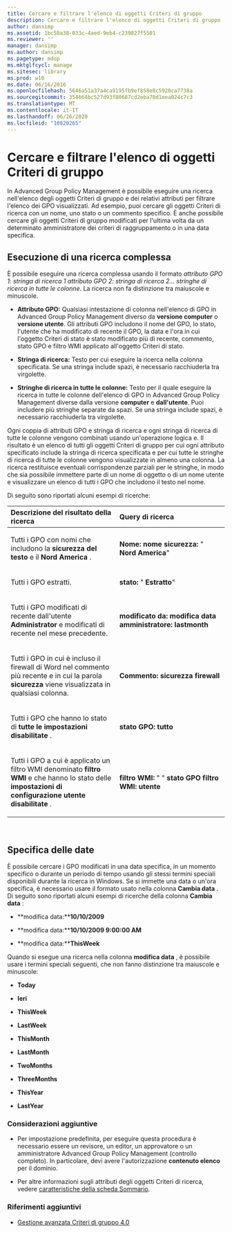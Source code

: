 ```yaml
---
title: Cercare e filtrare l'elenco di oggetti Criteri di gruppo
description: Cercare e filtrare l'elenco di oggetti Criteri di gruppo
author: dansimp
ms.assetid: 1bc58a38-033c-4aed-9eb4-c239827f5501
ms.reviewer: ''
manager: dansimp
ms.author: dansimp
ms.pagetype: mdop
ms.mktglfcycl: manage
ms.sitesec: library
ms.prod: w10
ms.date: 06/16/2016
ms.openlocfilehash: 5646a51a37a4ca9195fb9ef858e8c5920ca7738a
ms.sourcegitcommit: 354664bc527d93f80687cd2eba70d1eea024c7c3
ms.translationtype: MT
ms.contentlocale: it-IT
ms.lasthandoff: 06/26/2020
ms.locfileid: "10820265"
---
```

# Cercare e filtrare l'elenco di oggetti Criteri di gruppo


In Advanced Group Policy Management è possibile eseguire una ricerca nell'elenco degli oggetti Criteri di gruppo e dei relativi attributi per filtrare l'elenco dei GPO visualizzati. Ad esempio, puoi cercare gli oggetti Criteri di ricerca con un nome, uno stato o un commento specifico. È anche possibile cercare gli oggetti Criteri di gruppo modificati per l'ultima volta da un determinato amministratore dei criteri di raggruppamento o in una data specifica.

## Esecuzione di una ricerca complessa


È possibile eseguire una ricerca complessa usando il formato *attributo GPO 1: stringa di ricerca 1 attributo GPO 2: stringa di ricerca 2... stringhe di ricerca in tutte le colonne*. La ricerca non fa distinzione tra maiuscole e minuscole.

-   **Attributo GPO:** Qualsiasi intestazione di colonna nell'elenco di GPO in Advanced Group Policy Management diverso da **versione computer** o **versione utente**. Gli attributi GPO includono il nome del GPO, lo stato, l'utente che ha modificato di recente il GPO, la data e l'ora in cui l'oggetto Criteri di stato è stato modificato più di recente, commento, stato GPO e filtro WMI applicato all'oggetto Criteri di stato.

-   **Stringa di ricerca:** Testo per cui eseguire la ricerca nella colonna specificata. Se una stringa include spazi, è necessario racchiuderla tra virgolette.

-   **Stringhe di ricerca in tutte le colonne:** Testo per il quale eseguire la ricerca in tutte le colonne dell'elenco di GPO in Advanced Group Policy Management diverse dalla versione **computer** e **dall'utente**. Puoi includere più stringhe separate da spazi. Se una stringa include spazi, è necessario racchiuderla tra virgolette.

Ogni coppia di attributi GPO e stringa di ricerca e ogni stringa di ricerca di tutte le colonne vengono combinati usando un'operazione logica e. Il risultato è un elenco di tutti gli oggetti Criteri di gruppo per cui ogni attributo specificato include la stringa di ricerca specificata e per cui tutte le stringhe di ricerca di tutte le colonne vengono visualizzate in almeno una colonna. La ricerca restituisce eventuali corrispondenze parziali per le stringhe, in modo che sia possibile immettere parte di un nome di oggetto o di un nome utente e visualizzare un elenco di tutti i GPO che includono il testo nel nome.

Di seguito sono riportati alcuni esempi di ricerche:

<table>
<colgroup>
<col width="50%" />
<col width="50%" />
</colgroup>
<thead>
<tr class="header">
<th align="left">Descrizione del risultato della ricerca</th>
<th align="left">Query di ricerca</th>
</tr>
</thead>
<tbody>
<tr class="odd">
<td align="left"><p>Tutti i GPO con nomi che includono la <strong> sicurezza del testo </strong> e il <strong> Nord America </strong> .</p></td>
<td align="left"><p><strong>Nome: </strong><strong> </strong><strong> nome sicurezza: </strong> &quot; <strong> Nord America</strong>&quot;</p></td>
</tr>
<tr class="even">
<td align="left"><p>Tutti i GPO estratti.</p></td>
<td align="left"><p><strong>stato: </strong> &quot; <strong> Estratto</strong>&quot;</p></td>
</tr>
<tr class="odd">
<td align="left"><p>Tutti i GPO modificati di recente dall'utente <strong> Administrator </strong> e modificati di recente nel mese precedente.</p></td>
<td align="left"><p><strong>modificato da: </strong><strong> </strong><strong> modifica data amministratore: </strong><strong> lastmonth</strong></p></td>
</tr>
<tr class="even">
<td align="left"><p>Tutti i GPO in cui <strong> </strong> è incluso il firewall di Word nel commento più recente e in cui la parola <strong> sicurezza </strong> viene visualizzata in qualsiasi colonna.</p></td>
<td align="left"><p><strong>Commento: </strong><strong> </strong><strong> sicurezza firewall</strong></p></td>
</tr>
<tr class="odd">
<td align="left"><p>Tutti i GPO che hanno lo stato di <strong> tutte le impostazioni disabilitate </strong> .</p></td>
<td align="left"><p><strong>stato GPO: </strong><strong> tutto</strong></p></td>
</tr>
<tr class="even">
<td align="left"><p>Tutti i GPO a cui è applicato un filtro WMI denominato <strong> filtro WMI </strong> e che hanno lo stato delle <strong> impostazioni di configurazione utente disabilitate </strong> .</p></td>
<td align="left"><p><strong>filtro WMI: </strong> &quot; <strong> </strong> &quot; <strong> stato GPO filtro WMI: </strong><strong> utente</strong></p></td>
</tr>
</tbody>
</table>

 

## Specifica delle date


È possibile cercare i GPO modificati in una data specifica, in un momento specifico o durante un periodo di tempo usando gli stessi termini speciali disponibili durante la ricerca in Windows. Se si immette una data o un'ora specifica, è necessario usare il formato usato nella colonna **Cambia data** . Di seguito sono riportati alcuni esempi di ricerche della colonna **Cambia data** :

-   **modifica data:****10/10/2009**

-   **modifica data:****10/10/2009 9:00:00 AM**

-   **modifica data:****ThisWeek**

Quando si esegue una ricerca nella colonna **modifica data** , è possibile usare i termini speciali seguenti, che non fanno distinzione tra maiuscole e minuscole:

-   **Today**

-   **Ieri**

-   **ThisWeek**

-   **LastWeek**

-   **ThisMonth**

-   **LastMonth**

-   **TwoMonths**

-   **ThreeMonths**

-   **ThisYear**

-   **LastYear**

### Considerazioni aggiuntive

-   Per impostazione predefinita, per eseguire questa procedura è necessario essere un revisore, un editor, un approvatore o un amministratore Advanced Group Policy Management (controllo completo). In particolare, devi avere l'autorizzazione **contenuto elenco** per il dominio.

-   Per altre informazioni sugli attributi degli oggetti Criteri di ricerca, vedere [caratteristiche della scheda Sommario](contents-tab-features-agpm40.md).

### Riferimenti aggiuntivi

-   [Gestione avanzata Criteri di gruppo 4.0](advanced-group-policy-management-40.md)

 

 





